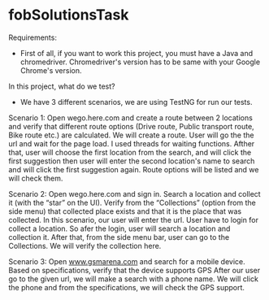 # fobSolutionsTask

Requirements:
- First of all, if you want to work this project, you must have a Java and chromedriver. Chromedriver's version has to be same with your Google Chrome's version.

In this project, what do we test?
- We have 3 different scenarios, we are using TestNG for run our tests.

Scenario 1: Open wego.here.com and create a route between 2 locations and verify that different route options (Drive route, Public transport route, Bike route etc.) are calculated.
     We will create a route. User will go the the url and wait for the page load. I used threads for waiting functions. Afther that, user will choose the first location from the search,
and will click the first suggestion then user will enter the second location's name to search and will click the first suggestion again. 
Route options will be listed and we will check them.

Scenario 2: Open wego.here.com and sign in. Search a location and collect it (with the “star” on the UI). Verify from the “Collections” (option from the side menu) that collected place exists and that it is the place that was collected.
     In this scenario, our user will enter the url. User have to login for collect a location. So afer the login, user will search a location and collection it. After that, from the side
menu bar, user can go to the Collections. We will verify the collection here.

Scenario 3: Open www.gsmarena.com and search for a mobile device. Based on specifications, verify that the device supports GPS
     After our user go to the given url, we will make a search with a phone name. We will click the phone and from the specifications, we will check the GPS support.

